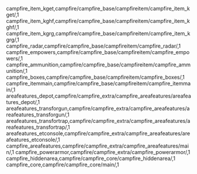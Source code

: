 campfire_item_kget,campfire/campfire_base/campfireitem/campfire_item_kget/,1
campfire_item_kghf,campfire/campfire_base/campfireitem/campfire_item_kghf/,1
campfire_item_kgrg,campfire/campfire_base/campfireitem/campfire_item_kgrg/,1
campfire_radar,campfire/campfire_base/campfireitem/campfire_radar/,1
campfire_empowers,campfire/campfire_base/campfireitem/campfire_empowers/,1
campfire_ammunition,campfire/campfire_base/campfireitem/campfire_ammunition/,1
campfire_boxes,campfire/campfire_base/campfireitem/campfire_boxes/,1
campfire_itemmain,campfire/campfire_base/campfireitem/campfire_itemmain/,1
areafeatures_depot,campfire/campfire_extra/campfire_areafeatures/areafeatures_depot/,1
areafeatures_transforgun,campfire/campfire_extra/campfire_areafeatures/areafeatures_transforgun/,1
areafeatures_transfortrap,campfire/campfire_extra/campfire_areafeatures/areafeatures_transfortrap/,1
areafeatures_etconsole,campfire/campfire_extra/campfire_areafeatures/areafeatures_etconsole/,1
campfire_areafeatures,campfire/campfire_extra/campfire_areafeatures/main/,1
campfire_powerarmor,campfire/campfire_extra/campfire_powerarmor/,1
campfire_hiddenarea,campfire/campfire_core/campfire_hiddenarea/,1
campfire_core,campfire/campfire_core/main/,1